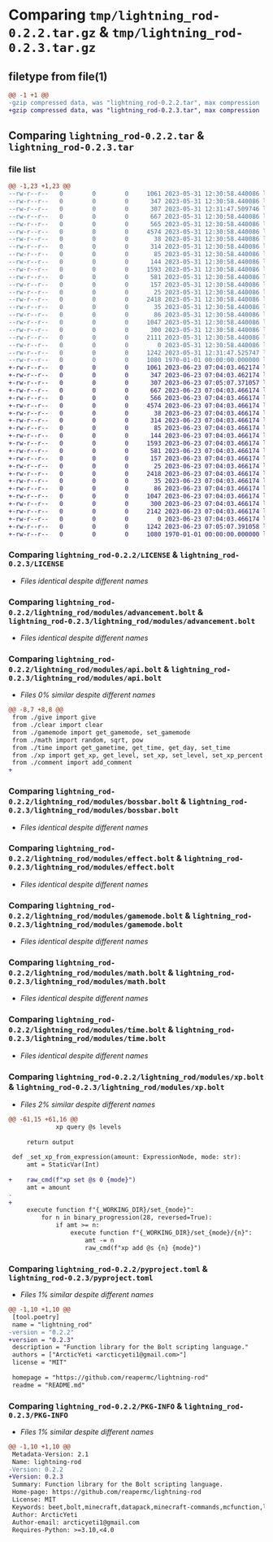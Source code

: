 # Comparing `tmp/lightning_rod-0.2.2.tar.gz` & `tmp/lightning_rod-0.2.3.tar.gz`

## filetype from file(1)

```diff
@@ -1 +1 @@
-gzip compressed data, was "lightning_rod-0.2.2.tar", max compression
+gzip compressed data, was "lightning_rod-0.2.3.tar", max compression
```

## Comparing `lightning_rod-0.2.2.tar` & `lightning_rod-0.2.3.tar`

### file list

```diff
@@ -1,23 +1,23 @@
--rw-r--r--   0        0        0     1061 2023-05-31 12:30:58.440086 lightning_rod-0.2.2/LICENSE
--rw-r--r--   0        0        0      347 2023-05-31 12:30:58.440086 lightning_rod-0.2.2/README.md
--rw-r--r--   0        0        0      307 2023-05-31 12:31:47.509746 lightning_rod-0.2.2/lightning_rod/__init__.py
--rw-r--r--   0        0        0      667 2023-05-31 12:30:58.440086 lightning_rod-0.2.2/lightning_rod/modules/advancement.bolt
--rw-r--r--   0        0        0      565 2023-05-31 12:30:58.440086 lightning_rod-0.2.2/lightning_rod/modules/api.bolt
--rw-r--r--   0        0        0     4574 2023-05-31 12:30:58.440086 lightning_rod-0.2.2/lightning_rod/modules/bossbar.bolt
--rw-r--r--   0        0        0       38 2023-05-31 12:30:58.440086 lightning_rod-0.2.2/lightning_rod/modules/cancel_momentum.bolt
--rw-r--r--   0        0        0      314 2023-05-31 12:30:58.440086 lightning_rod-0.2.2/lightning_rod/modules/clear.bolt
--rw-r--r--   0        0        0       85 2023-05-31 12:30:58.440086 lightning_rod-0.2.2/lightning_rod/modules/comment.bolt
--rw-r--r--   0        0        0      144 2023-05-31 12:30:58.440086 lightning_rod-0.2.2/lightning_rod/modules/config.bolt
--rw-r--r--   0        0        0     1593 2023-05-31 12:30:58.440086 lightning_rod-0.2.2/lightning_rod/modules/effect.bolt
--rw-r--r--   0        0        0      581 2023-05-31 12:30:58.440086 lightning_rod-0.2.2/lightning_rod/modules/gamemode.bolt
--rw-r--r--   0        0        0      157 2023-05-31 12:30:58.440086 lightning_rod-0.2.2/lightning_rod/modules/give.bolt
--rw-r--r--   0        0        0       25 2023-05-31 12:30:58.440086 lightning_rod-0.2.2/lightning_rod/modules/kill.bolt
--rw-r--r--   0        0        0     2418 2023-05-31 12:30:58.440086 lightning_rod-0.2.2/lightning_rod/modules/math.bolt
--rw-r--r--   0        0        0       35 2023-05-31 12:30:58.440086 lightning_rod-0.2.2/lightning_rod/modules/raw_cmd.bolt
--rw-r--r--   0        0        0       86 2023-05-31 12:30:58.440086 lightning_rod-0.2.2/lightning_rod/modules/tag.bolt
--rw-r--r--   0        0        0     1047 2023-05-31 12:30:58.440086 lightning_rod-0.2.2/lightning_rod/modules/time.bolt
--rw-r--r--   0        0        0      300 2023-05-31 12:30:58.440086 lightning_rod-0.2.2/lightning_rod/modules/utils.bolt
--rw-r--r--   0        0        0     2111 2023-05-31 12:30:58.440086 lightning_rod-0.2.2/lightning_rod/modules/xp.bolt
--rw-r--r--   0        0        0        0 2023-05-31 12:30:58.440086 lightning_rod-0.2.2/lightning_rod/py.typed
--rw-r--r--   0        0        0     1242 2023-05-31 12:31:47.525747 lightning_rod-0.2.2/pyproject.toml
--rw-r--r--   0        0        0     1080 1970-01-01 00:00:00.000000 lightning_rod-0.2.2/PKG-INFO
+-rw-r--r--   0        0        0     1061 2023-06-23 07:04:03.462174 lightning_rod-0.2.3/LICENSE
+-rw-r--r--   0        0        0      347 2023-06-23 07:04:03.462174 lightning_rod-0.2.3/README.md
+-rw-r--r--   0        0        0      307 2023-06-23 07:05:07.371057 lightning_rod-0.2.3/lightning_rod/__init__.py
+-rw-r--r--   0        0        0      667 2023-06-23 07:04:03.466174 lightning_rod-0.2.3/lightning_rod/modules/advancement.bolt
+-rw-r--r--   0        0        0      566 2023-06-23 07:04:03.466174 lightning_rod-0.2.3/lightning_rod/modules/api.bolt
+-rw-r--r--   0        0        0     4574 2023-06-23 07:04:03.466174 lightning_rod-0.2.3/lightning_rod/modules/bossbar.bolt
+-rw-r--r--   0        0        0       38 2023-06-23 07:04:03.466174 lightning_rod-0.2.3/lightning_rod/modules/cancel_momentum.bolt
+-rw-r--r--   0        0        0      314 2023-06-23 07:04:03.466174 lightning_rod-0.2.3/lightning_rod/modules/clear.bolt
+-rw-r--r--   0        0        0       85 2023-06-23 07:04:03.466174 lightning_rod-0.2.3/lightning_rod/modules/comment.bolt
+-rw-r--r--   0        0        0      144 2023-06-23 07:04:03.466174 lightning_rod-0.2.3/lightning_rod/modules/config.bolt
+-rw-r--r--   0        0        0     1593 2023-06-23 07:04:03.466174 lightning_rod-0.2.3/lightning_rod/modules/effect.bolt
+-rw-r--r--   0        0        0      581 2023-06-23 07:04:03.466174 lightning_rod-0.2.3/lightning_rod/modules/gamemode.bolt
+-rw-r--r--   0        0        0      157 2023-06-23 07:04:03.466174 lightning_rod-0.2.3/lightning_rod/modules/give.bolt
+-rw-r--r--   0        0        0       25 2023-06-23 07:04:03.466174 lightning_rod-0.2.3/lightning_rod/modules/kill.bolt
+-rw-r--r--   0        0        0     2418 2023-06-23 07:04:03.466174 lightning_rod-0.2.3/lightning_rod/modules/math.bolt
+-rw-r--r--   0        0        0       35 2023-06-23 07:04:03.466174 lightning_rod-0.2.3/lightning_rod/modules/raw_cmd.bolt
+-rw-r--r--   0        0        0       86 2023-06-23 07:04:03.466174 lightning_rod-0.2.3/lightning_rod/modules/tag.bolt
+-rw-r--r--   0        0        0     1047 2023-06-23 07:04:03.466174 lightning_rod-0.2.3/lightning_rod/modules/time.bolt
+-rw-r--r--   0        0        0      300 2023-06-23 07:04:03.466174 lightning_rod-0.2.3/lightning_rod/modules/utils.bolt
+-rw-r--r--   0        0        0     2142 2023-06-23 07:04:03.466174 lightning_rod-0.2.3/lightning_rod/modules/xp.bolt
+-rw-r--r--   0        0        0        0 2023-06-23 07:04:03.466174 lightning_rod-0.2.3/lightning_rod/py.typed
+-rw-r--r--   0        0        0     1242 2023-06-23 07:05:07.391058 lightning_rod-0.2.3/pyproject.toml
+-rw-r--r--   0        0        0     1080 1970-01-01 00:00:00.000000 lightning_rod-0.2.3/PKG-INFO
```

### Comparing `lightning_rod-0.2.2/LICENSE` & `lightning_rod-0.2.3/LICENSE`

 * *Files identical despite different names*

### Comparing `lightning_rod-0.2.2/lightning_rod/modules/advancement.bolt` & `lightning_rod-0.2.3/lightning_rod/modules/advancement.bolt`

 * *Files identical despite different names*

### Comparing `lightning_rod-0.2.2/lightning_rod/modules/api.bolt` & `lightning_rod-0.2.3/lightning_rod/modules/api.bolt`

 * *Files 0% similar despite different names*

```diff
@@ -8,7 +8,8 @@
 from ./give import give
 from ./clear import clear
 from ./gamemode import get_gamemode, set_gamemode
 from ./math import random, sqrt, pow
 from ./time import get_gametime, get_time, get_day, set_time
 from ./xp import get_xp, get_level, set_xp, set_level, set_xp_percent
 from ./comment import add_comment
+
```

### Comparing `lightning_rod-0.2.2/lightning_rod/modules/bossbar.bolt` & `lightning_rod-0.2.3/lightning_rod/modules/bossbar.bolt`

 * *Files identical despite different names*

### Comparing `lightning_rod-0.2.2/lightning_rod/modules/effect.bolt` & `lightning_rod-0.2.3/lightning_rod/modules/effect.bolt`

 * *Files identical despite different names*

### Comparing `lightning_rod-0.2.2/lightning_rod/modules/gamemode.bolt` & `lightning_rod-0.2.3/lightning_rod/modules/gamemode.bolt`

 * *Files identical despite different names*

### Comparing `lightning_rod-0.2.2/lightning_rod/modules/math.bolt` & `lightning_rod-0.2.3/lightning_rod/modules/math.bolt`

 * *Files identical despite different names*

### Comparing `lightning_rod-0.2.2/lightning_rod/modules/time.bolt` & `lightning_rod-0.2.3/lightning_rod/modules/time.bolt`

 * *Files identical despite different names*

### Comparing `lightning_rod-0.2.2/lightning_rod/modules/xp.bolt` & `lightning_rod-0.2.3/lightning_rod/modules/xp.bolt`

 * *Files 2% similar despite different names*

```diff
@@ -61,15 +61,16 @@
             xp query @s levels
 
     return output
 
 def _set_xp_from_expression(amount: ExpressionNode, mode: str):
     amt = StaticVar(Int)
 
+    raw_cmd(f"xp set @s 0 {mode}")
     amt = amount
-    
+
     execute function f"{_WORKING_DIR}/set_{mode}":
         for n in binary_progression(28, reversed=True):
             if amt >= n:
                 execute function f"{_WORKING_DIR}/set_{mode}/{n}":
                     amt -= n
                     raw_cmd(f"xp add @s {n} {mode}")
```

### Comparing `lightning_rod-0.2.2/pyproject.toml` & `lightning_rod-0.2.3/pyproject.toml`

 * *Files 1% similar despite different names*

```diff
@@ -1,10 +1,10 @@
 [tool.poetry]
 name = "lightning_rod"
-version = "0.2.2"
+version = "0.2.3"
 description = "Function library for the Bolt scripting language."
 authors = ["ArcticYeti <arcticyeti1@gmail.com>"]
 license = "MIT"
 
 homepage = "https://github.com/reapermc/lightning-rod"
 readme = "README.md"
```

### Comparing `lightning_rod-0.2.2/PKG-INFO` & `lightning_rod-0.2.3/PKG-INFO`

 * *Files 1% similar despite different names*

```diff
@@ -1,10 +1,10 @@
 Metadata-Version: 2.1
 Name: lightning-rod
-Version: 0.2.2
+Version: 0.2.3
 Summary: Function library for the Bolt scripting language.
 Home-page: https://github.com/reapermc/lightning-rod
 License: MIT
 Keywords: beet,bolt,minecraft,datapack,minecraft-commands,mcfunction,library,reapermc
 Author: ArcticYeti
 Author-email: arcticyeti1@gmail.com
 Requires-Python: >=3.10,<4.0
```

